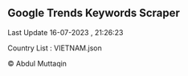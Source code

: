 

## Google Trends Keywords Scraper 
 
Last Update 16-07-2023 , 21:26:23

Country List :
VIETNAM.json



© Abdul Muttaqin 
